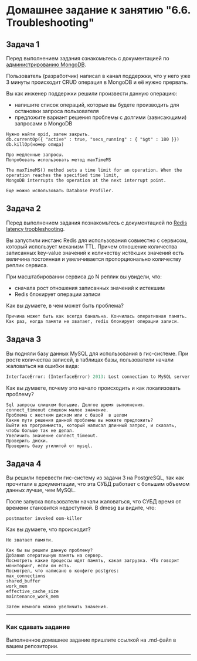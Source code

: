# Домашнее задание к занятию "6.6. Troubleshooting"

## Задача 1

Перед выполнением задания ознакомьтесь с документацией по [администрированию MongoDB](https://docs.mongodb.com/manual/administration/).

Пользователь (разработчик) написал в канал поддержки, что у него уже 3 минуты происходит CRUD операция в MongoDB и её 
нужно прервать. 

Вы как инженер поддержки решили произвести данную операцию:
- напишите список операций, которые вы будете производить для остановки запроса пользователя
- предложите вариант решения проблемы с долгими (зависающими) запросами в MongoDB

```
Нужно найти opid, затем закрыть.
db.currentOp({ "active" : true, "secs_running" : { "$gt" : 180 }})
db.killOp(номер опида)

Про медленные запросы.
Попробовать использовать метод maxTimeMS

The maxTimeMS() method sets a time limit for an operation. When the operation reaches the specified time limit, 
MongoDB interrupts the operation at the next interrupt point.

Еще можно использовать Database Profiler.
```

## Задача 2

Перед выполнением задания познакомьтесь с документацией по [Redis latency troobleshooting](https://redis.io/topics/latency).

Вы запустили инстанс Redis для использования совместно с сервисом, который использует механизм TTL. 
Причем отношение количества записанных key-value значений к количеству истёкших значений есть величина постоянная и
увеличивается пропорционально количеству реплик сервиса. 

При масштабировании сервиса до N реплик вы увидели, что:
- сначала рост отношения записанных значений к истекшим
- Redis блокирует операции записи

Как вы думаете, в чем может быть проблема?
```
Причина может быть как всегда банальна. Кончилась оперативная память.
Как раз, когда памяти не хватает, redis блокирует операции записи.

```
 
## Задача 3

Вы подняли базу данных MySQL для использования в гис-системе. При росте количества записей, в таблицах базы,
пользователи начали жаловаться на ошибки вида:
```python
InterfaceError: (InterfaceError) 2013: Lost connection to MySQL server during query u'SELECT..... '
```

Как вы думаете, почему это начало происходить и как локализовать проблему?


```
Sql запросы слишком большие. Долгое время выполнения.
connect_timeout слишком малое значение.
Проблема с жестким диском или с базой  в целом
Какие пути решения данной проблемы вы можете предложить?
Выйти на программиста, который написал длинный запрос, и сказать, чтобы больше так не делал.
Увеличить значение connect_timeout.
Проверить диски.
Проверить базу утилитой от mysql.

```

## Задача 4


Вы решили перевести гис-систему из задачи 3 на PostgreSQL, так как прочитали в документации, что эта СУБД работает с 
большим объемом данных лучше, чем MySQL.

После запуска пользователи начали жаловаться, что СУБД время от времени становится недоступной. В dmesg вы видите, что:

`postmaster invoked oom-killer`

Как вы думаете, что происходит?
```
Не зватает памяти.

Как бы вы решили данную проблему?
Добавил оператиыную память на сервер.
Посмотреть какие процессы идят память, какая загрузка. ЧТо говорит мониторинг, если он есть.
Посмотрел, что написано в конфиге postgres:
max_connections
shared_buffer
work_mem
effective_cache_size
maintenance_work_mem

Затем немного можно увеличить значения.
```



---

### Как cдавать задание

Выполненное домашнее задание пришлите ссылкой на .md-файл в вашем репозитории.

---
